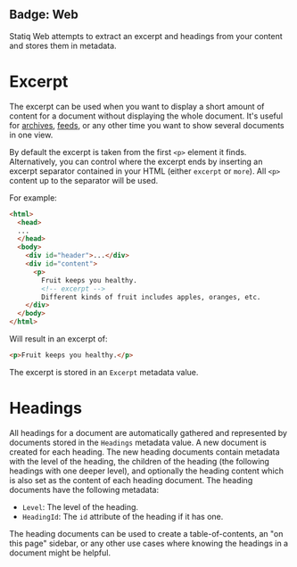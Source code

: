 Badge: Web
---
Statiq Web attempts to extract an excerpt and headings from your content and stores them in metadata.

# Excerpt

The excerpt can be used when you want to display a short amount of content for a document without displaying the whole document. It's useful for [archives](xref:archives), [feeds](xref:feeds), or any other time you want to show several documents in one view.

By default the excerpt is taken from the first `<p>` element it finds. Alternatively, you can control where the excerpt ends by inserting an excerpt separator contained in your HTML (either `excerpt` or `more`). All `<p>` content up to the separator will be used.

For example:

```html
<html>
  <head>
  ...
  </head>
  <body>
    <div id="header">...</div>
    <div id="content">
      <p>
        Fruit keeps you healthy.
        <!-- excerpt -->
        Different kinds of fruit includes apples, oranges, etc.
    </div>
  </body>
</html>
```

Will result in an excerpt of:

```html
<p>Fruit keeps you healthy.</p>
```

The excerpt is stored in an `Excerpt` metadata value.

# Headings

All headings for a document are automatically gathered and represented by documents stored in the `Headings` metadata value. A new document is created for each heading. The new heading documents contain metadata with the level of the heading, the children of the heading (the following headings with one deeper level), and optionally the heading content which is also set as the content of each heading document. The heading documents have the following metadata:

- `Level`: The level of the heading.
- `HeadingId`: The `id` attribute of the heading if it has one.

The heading documents can be used to create a table-of-contents, an "on this page" sidebar, or any other use cases where knowing the headings in a document might be helpful.